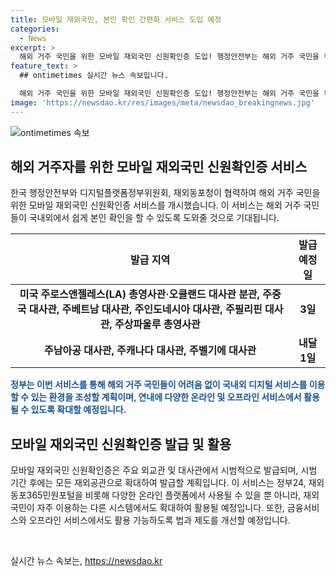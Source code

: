 ```yaml
---
title: 모바일 재외국민, 본인 확인 간편화 서비스 도입 예정
categories:
  - News
excerpt: >
  해외 거주 국민을 위한 모바일 재외국민 신원확인증 도입! 행정안전부는 해외 거주 국민을 위해 모바일 재외국민 신원확인증 서비스를 시작하며, 이를 통해 해외 거주 국민도 국내외 어디에서나 쉽게 본인 확인이 가능해질 것으로 기대된다. 또한, 시범 발급을 시작으로 확대해가며, 연내에는 다양한 디지털 서비스에서 활용할 수 있도록 확대할 예정이다. 해당 서비스는 정부24, 재외동포365민원포털 등에서 사용 가능하며, 미래에는 금융서비스와 오프라인 서비스에서도 활용할 예정이라고 한다.
feature_text: >
  ## ontimetimes 실시간 뉴스 속보입니다.

  해외 거주 국민을 위한 모바일 재외국민 신원확인증 도입! 행정안전부는 해외 거주 국민을 위해 모바일 재외국민 신원확인증 서비스를 시작하며, 이를 통해 해외 거주 국민도 국내외 어디에서나 쉽게 본인 확인이 가능해질 것으로 기대된다. 또한, 시범 발급을 시작으로 확대해가며, 연내에는 다양한 디지털 서비스에서 활용할 수 있도록 확대할 예정이다. 해당 서비스는 정부24, 재외동포365민원포털 등에서 사용 가능하며, 미래에는 금융서비스와 오프라인 서비스에서도 활용할 예정이라고 한다.
image: 'https://newsdao.kr/res/images/meta/newsdao_breakingnews.jpg'
---
```


<p><img src="https://newsdao.kr/res/images/meta/newsdao_breakingnews.jpg" alt="ontimetimes 속보" /></p>

<h2 data-ke-size="size26">해외 거주자를 위한 모바일 재외국민 신원확인증 서비스</h2>

<p data-ke-size="size16">한국 행정안전부와 디지털플랫폼정부위원회, 재외동포청이 협력하여 해외 거주 국민을 위한 모바일 재외국민 신원확인증 서비스를 개시했습니다. 이 서비스는 해외 거주 국민들이 국내외에서 쉽게 본인 확인을 할 수 있도록 도와줄 것으로 기대됩니다.</p>

<table>
<thead>
<tr>
<th>발급 지역</th>
<th>발급 예정일</th>
</tr>
</thead>
<tbody>
<tr>
<td style="text-align: center; height: 17px;"><b>미국 주로스앤젤레스(LA) 총영사관·오클랜드 대사관 분관, 주중국 대사관, 주베트남 대사관, 주인도네시아 대사관, 주필리핀 대사관, 주상파울루 총영사관</b></td>
<td style="text-align: center; height: 17px;"><b>3일</b></td>
</tr>
<tr>
<td style="text-align: center; height: 17px;"><b>주남아공 대사관, 주캐나다 대사관, 주벨기에 대사관</b></td>
<td style="text-align: center; height: 17px;"><b>내달 1일</b></td>
</tr>
</tbody>
</table>

<p><b><span style="color: #1a5490;">정부는 이번 서비스를 통해 해외 거주 국민들이 어려움 없이 국내외 디지털 서비스를 이용할 수 있는 환경을 조성할 계획이며, 연내에 다양한 온라인 및 오프라인 서비스에서 활용될 수 있도록 확대할 예정입니다.</span></b></p>

<h2 data-ke-size="size26">모바일 재외국민 신원확인증 발급 및 활용</h2>

<p data-ke-size="size16">모바일 재외국민 신원확인증은 주요 외교관 및 대사관에서 시범적으로 발급되며, 시범 기간 후에는 모든 재외공관으로 확대하여 발급할 계획입니다. 이 서비스는 정부24, 재외동포365민원포털을 비롯해 다양한 온라인 플랫폼에서 사용될 수 있을 뿐 아니라, 재외국민이 자주 이용하는 다른 시스템에서도 확대하여 활용될 예정입니다. 또한, 금융서비스와 오프라인 서비스에서도 활용 가능하도록 법과 제도를 개선할 예정입니다.</p>

<p data-ke-size="size16">&nbsp;</p>
실시간 뉴스 속보는, <a href="https://newsdao.kr" rel="dofollow">https://newsdao.kr</a>



